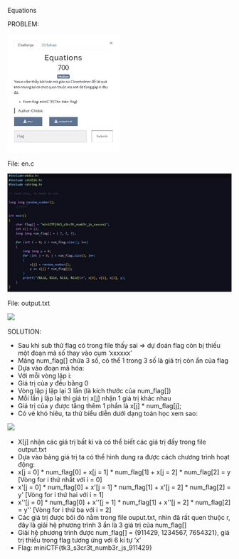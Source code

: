 ﻿Equations 

PROBLEM: 

![](Aspose.Words.9dede569-7fe0-4204-a6b9-2413c94bb3c6.001.jpeg)

File: en.c 

![](Aspose.Words.9dede569-7fe0-4204-a6b9-2413c94bb3c6.002.jpeg)

File: output.txt 

![](Aspose.Words.9dede569-7fe0-4204-a6b9-2413c94bb3c6.003.png)

SOLUTION: 

- Sau khi sub thử flag có trong file thấy sai => dự đoán flag còn bị thiếu một đoạn mã số thay vào cụm ‘xxxxxx’ 
- Mảng num\_flag[] chứa 3 số, có thể 1 trong 3 số là giá trị còn ẩn của flag 
- Dựa vào đoạn mã hóa:  
- Với mỗi vòng lặp i: 
- Giá trị của y đều bằng 0 
- Vòng lặp j lặp lại 3 lần (là kích thước của num\_flag[]) 
- Mỗi lần j lặp lại thì giá trị x[j] nhận 1 giá trị khác nhau 
- Giá trị của y được tăng thêm 1 phần là x[j] \* num\_flag[j]; 
- Có vẻ khó hiêu, ta thử biểu diễn dưới dạng toán học xem sao:  

![](Aspose.Words.9dede569-7fe0-4204-a6b9-2413c94bb3c6.004.png)

- X[j] nhận các giá trị bất kì và có thể biết các giá trị đấy trong file output.txt 
- Dựa vào bảng giá trị ta có thể hình dung ra được cách chương trình hoạt động: 
- x[j = 0] \* num\_flag[0]   + x[j = 1] \* num\_flag[1]   + x[j = 2] \* num\_flag[2]   = y [Vòng for i thứ nhất với i = 0] 
- x'[j = 0] \* num\_flag[0]  + x'[j = 1] \* num\_flag[1]  + x'[j = 2] \* num\_flag[2]  = y' [Vòng for i thứ hai với i = 1] 
- x''[j = 0] \* num\_flag[0] + x''[j = 1] \* num\_flag[1] + x''[j = 2] \* num\_flag[2] = y'' [Vòng for i thứ ba với i = 2] 
- Các giá trị được bôi đỏ nằm trong file ouput.txt, nhìn đã rất quen thuộc r, đây là giải hệ phương trình 3 ẩn là 3 giá trị của num\_flag[] 
- Giải hệ phương trình được num\_flag[] = {911429, 1234567, 7654321}, giá trị thiếu trong flag tương ứng với 6 kí tự ‘x’  
- Flag: miniCTF{tk3\_s3cr3t\_numb3r\_js\_911429} 
